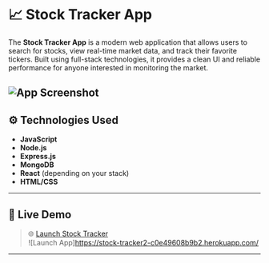 # 📈 Stock Tracker App

The **Stock Tracker App** is a modern web application that allows users to search for stocks, view real-time market data, and track their favorite tickers. Built using full-stack technologies, it provides a clean UI and reliable performance for anyone interested in monitoring the market.

![App Screenshot](https://imgur.com/your-screenshot.png) <!-- Replace with actual screenshot URL -->
---

## ⚙️ Technologies Used

- **JavaScript**
- **Node.js**
- **Express.js**
- **MongoDB**
- **React** (depending on your stack)
- **HTML/CSS**

---

## 🚀 Live Demo

> 🌐 [Launch Stock Tracker](#)  
![Launch App]https://stock-tracker2-c0e49608b9b2.herokuapp.com/

---